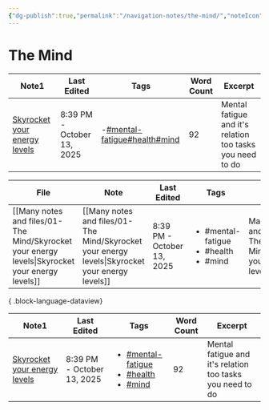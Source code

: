 ```yaml
---
{"dg-publish":true,"permalink":"/navigation-notes/the-mind/","noteIcon":"","created":"2025-10-09T21:03:37.897+02:00","updated":"2025-10-13T21:14:41.981+02:00"}
---
```


# The Mind

<div><table class="dataview table-view-table"><thead class="table-view-thead"><tr class="table-view-tr-header"><th class="table-view-th"><span>Note</span><span class="dataview small-text">1</span></th><th class="table-view-th"><span>Last Edited</span></th><th class="table-view-th"><span>Tags</span></th><th class="table-view-th"><span>Word Count</span></th><th class="table-view-th"><span>Excerpt</span></th></tr></thead><tbody class="table-view-tbody"><tr><td><span><a href="/many-notes-and-files/01-the-mind/skyrocket-your-energy-levels"><span>Skyrocket your energy levels</span></a></span></td><td>8:39 PM - October 13, 2025</td><td><span><span><span>-</span><a href="/tags/mental-fatigue"><span><a href="#mental-fatigue" class="tag" target="_blank" rel="noopener nofollow">#mental-fatigue</a></span></a><span><span></span></span><a href="/tags/health"><span><a href="#health" class="tag" target="_blank" rel="noopener nofollow">#health</a></span></a><span><span></span></span><a href="/tags/mind"><span><a href="#mind" class="tag" target="_blank" rel="noopener nofollow">#mind</a></span></a></span></span></td><td>92</td><td><span>Mental fatigue and it's relation too tasks you need to do</span></td></tr></tbody></table></div>


| File                                                                                               | Note                                                                                               | Last Edited                | Tags                                                            | Path                                                             | Linked From | Links To | Word Count |
| -------------------------------------------------------------------------------------------------- | -------------------------------------------------------------------------------------------------- | -------------------------- | --------------------------------------------------------------- | ---------------------------------------------------------------- | ----------- | -------- | ---------- |
| [[Many notes and files/01-The Mind/Skyrocket your energy levels\|Skyrocket your energy levels]] | [[Many notes and files/01-The Mind/Skyrocket your energy levels\|Skyrocket your energy levels]] | 8:39 PM - October 13, 2025 | <ul><li>#mental-fatigue</li><li>#health</li><li>#mind</li></ul> | Many notes and files/01-The Mind/Skyrocket your energy levels.md | 0           | 0        | \-         |

{ .block-language-dataview}


<div><table class="dataview table-view-table"><thead class="table-view-thead"><tr class="table-view-tr-header"><th class="table-view-th"><span>Note</span><span class="dataview small-text">1</span></th><th class="table-view-th"><span>Last Edited</span></th><th class="table-view-th"><span>Tags</span></th><th class="table-view-th"><span>Word Count</span></th><th class="table-view-th"><span>Excerpt</span></th></tr></thead><tbody class="table-view-tbody"><tr><td><span><a href="/many-notes-and-files/01-the-mind/skyrocket-your-energy-levels"><span>Skyrocket your energy levels</span></a></span></td><td>8:39 PM - October 13, 2025</td><td><ul class="dataview dataview-ul dataview-result-list-ul"><li class="dataview-result-list-li"><span><a href="#mental-fatigue" class="tag" target="_blank" rel="noopener nofollow">#mental-fatigue</a></span></li><li class="dataview-result-list-li"><span><a href="#health" class="tag" target="_blank" rel="noopener nofollow">#health</a></span></li><li class="dataview-result-list-li"><span><a href="#mind" class="tag" target="_blank" rel="noopener nofollow">#mind</a></span></li></ul></td><td>92</td><td><span>Mental fatigue and it's relation too tasks you need to do</span></td></tr></tbody></table></div>














































